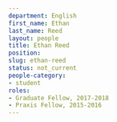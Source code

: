 ```yaml
---
department: English
first_name: Ethan
last_name: Reed
layout: people
title: Ethan Reed
position:
slug: ethan-reed
status: not_current
people-category:
- student
roles:
- Graduate Fellow, 2017-2018
- Praxis Fellow, 2015-2016
---
```



